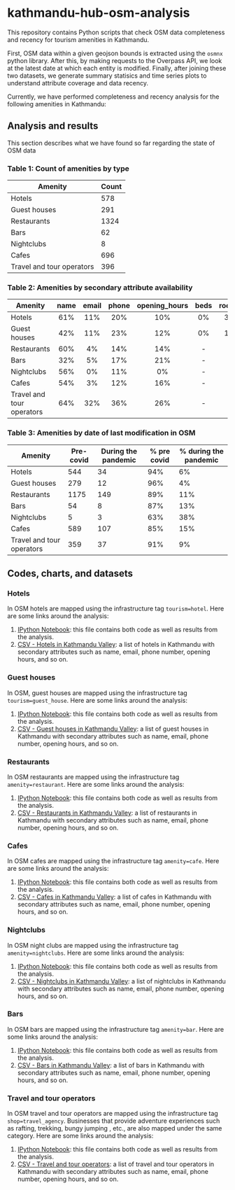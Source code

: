 # kathmandu-hub-osm-analysis
This repository contains Python scripts that check OSM data completeness and recency for tourism amenities in Kathmandu.

First, OSM data within a given geojson bounds is extracted using the `osmnx` python library. After this, by making requests to the Overpass API, we look at the latest date at which each entity is modified. Finally, after joining these two datasets, we generate summary statisics and time series plots to understand attribute coverage and data recency.

Currently, we have performed completeness and recency analysis for the following amenities in Kathmandu:

## Analysis and results
This section describes what we have found so far regarding the state of OSM data

### Table 1: Count of amenities by type 

| Amenity                     | Count  |
|-----------------------------|--------|
| Hotels                      |   578  |
| Guest houses                |   291  |
| Restaurants                 |  1324  |
| Bars                        |   62   |
| Nightclubs                  |    8   |
| Cafes                       |   696  |
| Travel and   tour operators |   396  |


### Table 2: Amenities by secondary attribute availability

| Amenity                     | name | email | phone  | opening_hours | beds | rooms | stars |
|-----------------------------|:----:|:-----:|:------:|:-------------:|:----:|:-----:|:-----:|
| Hotels                      |  61% |  11%  |   20%  |      10%      |  0%  |   3%  |   3%  |
| Guest houses                |  42% |  11%  |   23%  |      12%      |  0%  |   1%  |   0%  |
| Restaurants                 |  60% |   4%  |   14%  |      14%      |   -  |   -   |   -   |
| Bars                        |  32% |   5%  |   17%  |      21%      |   -  |   -   |   -   |
| Nightclubs                  |  56% |   0%  |   11%  |       0%      |   -  |   -   |   -   |
| Cafes                       |  54% |   3%  |   12%  |      16%      |   -  |   -   |   -   |
| Travel and   tour operators |  64% |  32%  |   36%  |      26%      |   -  |   -   |   -   |

### Table 3: Amenities by date of last modification in OSM

| Amenity                     | Pre-covid | During the   pandemic | % pre covid | % during the pandemic |
|-----------------------------|-----------|-----------------------|-------------|-----------------------|
| Hotels                      | 544       | 34                    | 94%         | 6%                    |
| Guest houses                | 279       | 12                    | 96%         | 4%                    |
| Restaurants                 | 1175      | 149                   | 89%         | 11%                   |
| Bars                        | 54        | 8                     | 87%         | 13%                   |
| Nightclubs                  | 5         | 3                     | 63%         | 38%                   |
| Cafes                       | 589       | 107                   | 85%         | 15%                   |
| Travel and   tour operators | 359       | 37                    | 91%         | 9%                    |

## Codes, charts, and datasets
### Hotels 
In OSM hotels are mapped using the infrastructure tag `tourism=hotel`. Here are some links around the analysis:

1. [IPython Notebook](https://github.com/c2m2-asia/kathmandu-hub-osm-analysis/blob/main/OSM%20Analysis%20-%20Hotels.ipynb): this file contains both code as well as results from the analysis.
2. [CSV - Hotels in Kathmandu Valley](https://github.com/c2m2-asia/kathmandu-hub-osm-analysis/blob/main/hotels.csv): a list of hotels in Kathmandu with secondary attributes such as name, email, phone number, opening hours, and so on.  

### Guest houses
In OSM, guest houses are mapped using the infrastructure tag `tourism=guest_house`. Here are some links around the analysis:
1. [IPython Notebook](https://github.com/c2m2-asia/kathmandu-hub-osm-analysis/blob/main/OSM%20Analysis%20-%20Guest%20Houses.ipynb): this file contains both code as well as results from the analysis.
2. [CSV - Guest houses in Kathmandu Valley](https://github.com/c2m2-asia/kathmandu-hub-osm-analysis/blob/main/guest_houses.csv): a list of guest houses in Kathmandu with secondary attributes such as name, email, phone number, opening hours, and so on.  

### Restaurants
In OSM restaurants are mapped using the infrastructure tag `amenity=restaurant`. Here are some links around the analysis:
1. [IPython Notebook](https://github.com/c2m2-asia/kathmandu-hub-osm-analysis/blob/main/OSM%20Analysis%20-%20Restaurants.ipynb): this file contains both code as well as results from the analysis.
2. [CSV - Restaurants in Kathmandu Valley](https://github.com/c2m2-asia/kathmandu-hub-osm-analysis/blob/main/restaurants.csv): a list of restaurants in Kathmandu with secondary attributes such as name, email, phone number, opening hours, and so on.  

### Cafes
In OSM cafes are mapped using the infrastructure tag `amenity=cafe`. Here are some links around the analysis:
1. [IPython Notebook](https://github.com/c2m2-asia/kathmandu-hub-osm-analysis/blob/main/OSM%20Analysis%20-%20Cafes.ipynb): this file contains both code as well as results from the analysis.
2. [CSV - Cafes in Kathmandu Valley](https://github.com/c2m2-asia/kathmandu-hub-osm-analysis/blob/main/cafes.csv): a list of cafes in Kathmandu with secondary attributes such as name, email, phone number, opening hours, and so on.  

### Nightclubs
In OSM night clubs are mapped using the infrastructure tag `amenity=nightclubs`. Here are some links around the analysis:
1. [IPython Notebook](https://github.com/c2m2-asia/kathmandu-hub-osm-analysis/blob/main/OSM%20Analysis%20-%20Nightclubs.ipynb): this file contains both code as well as results from the analysis.
2. [CSV - Nightclubs in Kathmandu Valley](https://github.com/c2m2-asia/kathmandu-hub-osm-analysis/blob/main/nightclubs.csv): a list of nightclubs in Kathmandu with secondary attributes such as name, email, phone number, opening hours, and so on.  

### Bars
In OSM bars are mapped using the infrastructure tag `amenity=bar`. Here are some links around the analysis:
1. [IPython Notebook](https://github.com/c2m2-asia/kathmandu-hub-osm-analysis/blob/main/OSM%20Analysis%20-%20Bars.ipynb): this file contains both code as well as results from the analysis.
2. [CSV - Bars in Kathmandu Valley](https://github.com/c2m2-asia/kathmandu-hub-osm-analysis/blob/main/bars.csv): a list of bars in Kathmandu with secondary attributes such as name, email, phone number, opening hours, and so on.  

### Travel and tour operators
In OSM travel and tour operators are mapped using the infrastructure tag `shop=travel_agency`. Businesses that provide adventure experiences such as rafting, trekking, bungy jumping , etc., are also mapped under the same category. Here are some links around the analysis:
1. [IPython Notebook](https://github.com/c2m2-asia/kathmandu-hub-osm-analysis/blob/main/OSM%20Analysis%20-%20Travel%20and%20Tours.ipynb): this file contains both code as well as results from the analysis.
2. [CSV - Travel and tour operators](https://github.com/c2m2-asia/kathmandu-hub-osm-analysis/blob/main/tour_operators.csv): a list of travel and tour operators in Kathmandu with secondary attributes such as name, email, phone number, opening hours, and so on.  